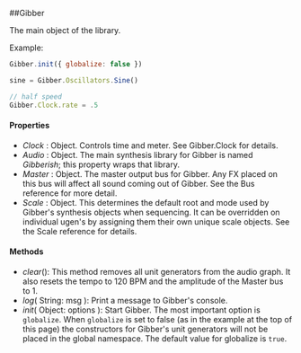 ##Gibber

The main object of the library. 

Example:
```javascript
Gibber.init({ globalize: false })

sine = Gibber.Oscillators.Sine()

// half speed
Gibber.Clock.rate = .5
```

#### Properties

* _Clock_ : Object. Controls time and meter. See Gibber.Clock for details.
* _Audio_ : Object. The main synthesis library for Gibber is named *Gibberish*; this property wraps that library.
* _Master_ : Object. The master output bus for Gibber. Any FX placed on this bus will affect all sound coming out of Gibber. See the Bus reference for more detail.
* _Scale_ : Object. This determines the default root and mode used by Gibber's synthesis objects when sequencing. It can be overridden on individual ugen's by assigning them their own unique scale objects. See the Scale reference for details.
 
#### Methods

* _clear_(): This method removes all unit generators from the audio graph. It also resets the tempo to 120 BPM and the amplitude of the Master bus to 1.
* _log_( String: msg ): Print a message to Gibber's console.
* _init_( Object: options ): Start Gibber. The most important option is `globalize`. When `globalize` is set to false (as in the example at the top of this page) the constructors for Gibber's unit generators will not be placed in the global namespace. The default value for globalize is `true`.